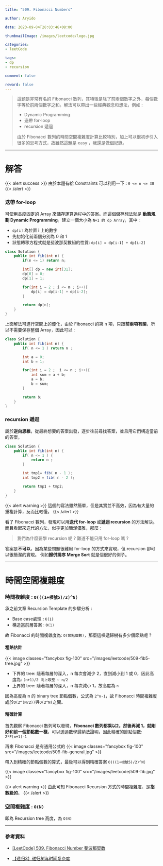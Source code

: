 ```yaml
---
title: "509. Fibonacci Numbers"

author: Aryido

date: 2023-09-04T20:03:48+08:00

thumbnailImage: /images/leetcode/logo.jpg

categories:
- leetCode

tags:
- dp
- recursion

comment: false

reward: false
---
```

<!--BODY-->
> 這題是非常有名的 Fibonacci 數列，其特徵是除了前兩個數字之外，每個數字等於前兩個數字之和。解法可以帶出一些經典觀念和想法，例如 :
> - Dynamic Programming
> - 迭帶 for-loop
> - recursion 遞迴
>
> 由於 Fibonacci 數列的時間空間複雜度計算比較特別，加上可以很初步引入很多的思考方式，故雖然這題是 easy ，我還是做個紀錄。
<!--more-->

---

# 解答
{{< alert success >}}
由於本題有給 Constraints 可以利用一下 : ```0 <= n <= 30```
{{< /alert >}}

### 迭帶 for-loop
可使用長度固定的 Array 來儲存運算過程中的答案。而這個儲存想法就是 **動態規劃 Dynamic Programming**。建立一個大小為 ```N+1 的 dp Array```，其中 :
- ```dp[i]``` 為位置 i 上的數字
- 先初始化前兩個分別為 0 和 1
- 狀態轉移方程式就是斐波那契數組的性質: ```dp[i] = dp[i-1] + dp[i-2]```

```java
class Solution {
    public int fib(int n) {
        if(n <= 1) return n;

        int[] dp = new int[31];
        dp[0] = 0;
        dp[1] = 1;

        for(int i = 2 ; i <= n ; i++){
            dp[i] = dp[i-1] + dp[i-2];
        }

        return dp[n];
    }
}
```

上面解法可進行空間上的優化，由於 Fibonacci 的第 n 項，只跟**前兩項有關**，所以不需要保存整個 Array，因此可以 :

```java
class Solution {
    public int fib(int n) {
        if( n <= 1 ) return n ;

        int a = 0;
        int b = 1;

        for(int i = 2 ;  i <= n ; i++){
            int sum = a + b;
            a = b;
            b = sum;
        }

        return b;
    }
}
```
### recursion 遞迴
屬於**逆向思維**，從最終想要的答案出發，逐步往前尋找答案，並且用它們構造當前的答案。

```java
class Solution {
    public int fib(int n) {
        if( n <= 1 ) {
            return n ;
        }

        int tmp1= fib( n - 1 );
        int tmp2 = fib( n - 2 );

        return tmp1 + tmp2;
    }
}
```
{{< alert warning >}}
這個的寫法雖然簡單，但是其實並不高效，因為有大量的重複計算，反而比較慢。
{{< /alert >}}


看了 Fibonacci 數列，發現可以用**迭代 for-loop** 或**遞迴 recursion** 的方法解決。
而且看起來迭代的方法，似乎更加簡潔優雅，那麼 :
> 我們為什麼要學 recursion 呢 ?
> 難道不能只用 for-loop 嗎 ?

答案是**不可以**，因為某些問題很難用 for-loop 的方式來實現，但 recursion 卻可以很簡潔的實現。
例如**歸併排序 Merge Sort** 就是個很好的例子。

---

# 時間空間複雜度

### 時間複雜度 : ``````O(((1+根號5)/2)^N)``````
承之前文章 Recursion Template 的步驟分析 :
- Base case處理 : ```O(1)```
- 構造當前層答案 : ```O(1)```

故 Fibonacci 的時間複雜度為: ```O(節點個數)```，那麼這棵遞歸樹有多少個節點呢 ?

#### **粗略估計**
{{< image classes="fancybox fig-100" src="/images/leetcode/509-fib5-tree.jpg" >}}

- 下界的 tree: 隨著每層的深入，n 每次會減少 2，直到減小到 1 或 0，因此高度為: ```(n+1)/2 向上取整 ~ n/2```
- 上界的 tree: 隨著每層的深入，n 每次減小 1，故高度為 ```n```

因為高度為 n 的 binary tree 節點個數，公式為 ```2^n-1```，故 Fibonacci 時間複雜度處於```O(2^(N/2))```與```O(2^N)```之間。

#### **精確計算**
首先觀察 Fibonacci 數列可以發現，**Fibonacci 數列都乘以2，然後再減 1，就剛好和前一個節點數一樣**，可以透過數學歸納法證明，因此精確的節點個數: ```2*F[n+1]-1```

再來 Fibonacci 是有通用公式的
{{< image classes="fancybox fig-100" src="/images/leetcode/509-fib-general.jpg" >}}

帶入到精確的節點個數的算式，最後可以得到精確答案 ```O(((1+根號5)/2)^N)```

{{< image classes="fancybox fig-100" src="/images/leetcode/509-fib.jpg" >}}

{{< alert warning >}}
由此可知 Fibonacci Recursion 方式的時間複雜度，是**指數級的**。
{{< /alert >}}

### 空間複雜度 : ```O(N)```
即為 Recursion tree 高度，為 ```O(N)```

---
### 參考資料

- [[LeetCode] 509. Fibonacci Number 斐波那契数](https://www.cnblogs.com/grandyang/p/10306787.html)

- [【递归3】递归树与时间复杂度](https://www.youtube.com/watch?v=e9fEQDQ_JpQ)